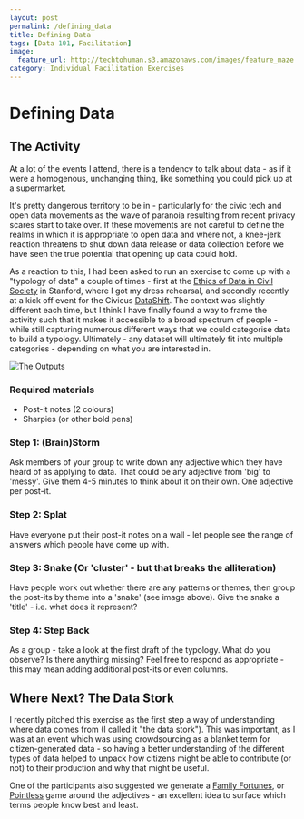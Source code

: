```yaml
---
layout: post
permalink: /defining_data
title: Defining Data 
tags: [Data 101, Facilitation]
image: 
  feature_url: http://techtohuman.s3.amazonaws.com/images/feature_maze.jpg
category: Individual Facilitation Exercises
---
```


# Defining Data 

## The Activity

At a lot of the events I attend, there is a tendency to talk about data - as if it were a homogenous, unchanging thing, like something you could pick up at a supermarket. 

It's pretty dangerous territory to be in - particularly for the civic tech and open data movements as the wave of paranoia resulting from recent privacy scares start to take over. If these movements are not careful to define the realms in which it is appropriate to open data and where not, a knee-jerk reaction threatens to shut down data release or data collection before we have seen the true potential that opening up data could hold.

As a reaction to this, I had been asked to run an exercise to come up with a "typology of data" a couple of times - first at the [Ethics of Data in Civil Society](http://pacscenter.stanford.edu/content/ethics-data-conference) in Stanford, where I got my dress rehearsal, and secondly recently at a kick off event for the Civicus [DataShift](http://civicus.org/thedatashift/). The context was slightly different each time, but I think I have finally found a way to frame the activity such that it makes it accessible to a broad spectrum of people -while still capturing numerous different ways that we could categorise data to build a typology. Ultimately - any dataset will ultimately fit into multiple categories - depending on what you are interested in. 

![The Outputs](http://techtohuman.s3.amazonaws.com/images/IMG_3544.JPG)

### Required materials 

* Post-it notes (2 colours)
* Sharpies (or other bold pens)

### Step 1: (Brain)Storm

Ask members of your group to write down any adjective which they have heard of as applying to data. That could be any adjective from 'big' to 'messy'. Give them 4-5 minutes to think about it on their own. One adjective per post-it. 

### Step 2: Splat 

Have everyone put their post-it notes on a wall - let people see the range of answers which people have come up with. 

### Step 3: Snake (Or 'cluster' - but that breaks the alliteration)

Have people work out whether there are any patterns or themes, then group the post-its by theme into a 'snake' (see image above). Give the snake a 'title' - i.e. what does it represent? 

### Step 4: Step Back

As a group - take a look at the first draft of the typology. What do you observe? Is there anything missing? Feel free to respond as appropriate - this may mean adding additional post-its or even columns. 


## Where Next? The Data Stork

I recently pitched this exercise as the first step a way of understanding where data comes from (I called it "the data stork"). This was important, as I was at an event which was using crowdsourcing as a blanket term for citizen-generated data - so having a better understanding of the different types of data helped to unpack how citizens might be able to contribute (or not) to their production and why that might be useful. 

One of the participants also suggested we generate a [Family Fortunes](http://en.wikipedia.org/wiki/Family_Fortunes), or [Pointless](http://en.wikipedia.org/wiki/Pointless_(game_show)) game around the adjectives - an excellent idea to surface which terms people know best and least.   

